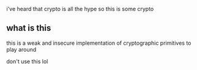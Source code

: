 i've heard that crypto is all the hype so this is some crypto

## what is this

this is a weak and insecure implementation of cryptographic primitives to play around

don't use this lol

